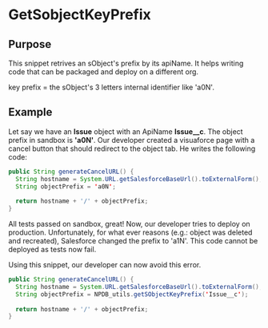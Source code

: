 # GetSobjectKeyPrefix
## Purpose

This snippet retrives an sObject's prefix by its apiName.
It helps writing code that can be packaged and deploy on a different org.

key prefix = the sObject's 3 letters internal identifier like 'a0N'.

## Example

Let say we have an __Issue__ object with an ApiName **Issue__c**.
The object prefix in sandbox is **'a0N'**.
Our developer created a visuaforce page with a cancel button that should redirect to the object tab.
He writes the following code:
```java
public String generateCancelURL() {
  String hostname = System.URL.getSalesforceBaseUrl().toExternalForm();
  String objectPrefix = 'a0N';
  
  return hostname + '/' + objectPrefix;
}
```
All tests passed on sandbox, great! Now, our developer tries to deploy on production.
Unfortunately, for what ever reasons (e.g.: object was deleted and recreated), Salesforce changed the prefix to 'a1N'.
This code cannot be deployed as tests now fail.

Using this snippet, our developer can now avoid this error.
```java
public String generateCancelURL() {
  String hostname = System.URL.getSalesforceBaseUrl().toExternalForm();
  String objectPrefix = NPDB_utils.getSObjectKeyPrefix('Issue__c');
  
  return hostname + '/' + objectPrefix;
}
```
